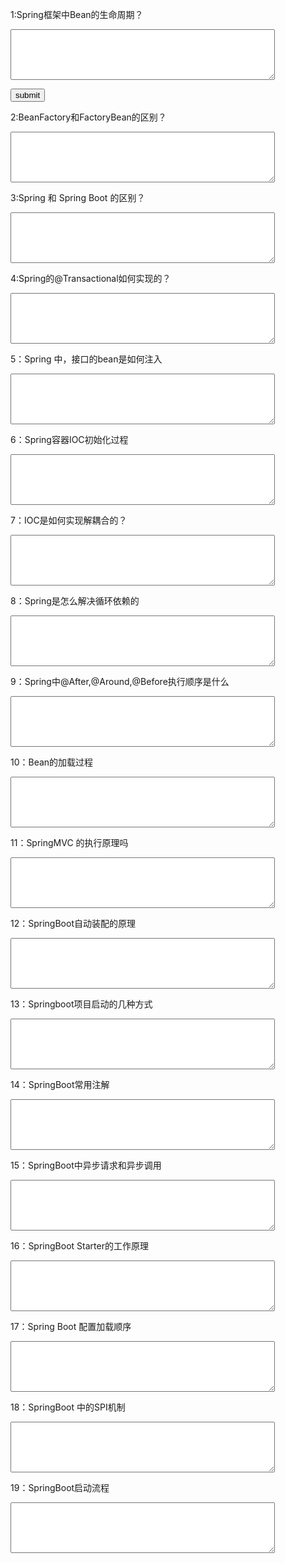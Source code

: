1:Spring框架中Bean的生命周期？<p/>
<textarea rows="5" cols="50" ></textarea><p/>
<button onclick="alert(document.getElementById('jvm7').value==
'实例化，属性赋值，初始化，生存期，销毁'?'正确':'错误')">
submit</button>

2:BeanFactory和FactoryBean的区别？<p/>
<textarea rows="5" cols="50" ></textarea>

3:Spring 和 Spring Boot 的区别？<p/>
<textarea rows="5" cols="50" ></textarea>

4:Spring的@Transactional如何实现的？<p/>
<textarea rows="5" cols="50" ></textarea>


5：Spring 中，接口的bean是如何注入<p/>
<textarea rows="5" cols="50" ></textarea>

6：Spring容器IOC初始化过程<p/>
<textarea rows="5" cols="50" ></textarea>

7：IOC是如何实现解耦合的？<p/>
<textarea rows="5" cols="50" ></textarea>

8：Spring是怎么解决循环依赖的<p/>
<textarea rows="5" cols="50" ></textarea>

9：Spring中@After,@Around,@Before执行顺序是什么<p/>
<textarea rows="5" cols="50" ></textarea>

10：Bean的加载过程<p/>
<textarea rows="5" cols="50" ></textarea>

11：SpringMVC 的执行原理吗<p/>
<textarea rows="5" cols="50" ></textarea>

12：SpringBoot自动装配的原理<p/>
<textarea rows="5" cols="50" ></textarea>

13：Springboot项目启动的几种方式<p/>
<textarea rows="5" cols="50" ></textarea>

14：SpringBoot常用注解<p/>
<textarea rows="5" cols="50" ></textarea>

15：SpringBoot中异步请求和异步调用<p/>
<textarea rows="5" cols="50" ></textarea>

16：SpringBoot Starter的工作原理<p/>
<textarea rows="5" cols="50" ></textarea>

17：Spring Boot 配置加载顺序<p/>
<textarea rows="5" cols="50" ></textarea>

18：SpringBoot 中的SPI机制<p/>
<textarea rows="5" cols="50" ></textarea>

19：SpringBoot启动流程<p/>
<textarea rows="5" cols="50" ></textarea>